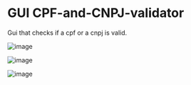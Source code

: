 # GUI CPF-and-CNPJ-validator
Gui that checks if a cpf or a cnpj is valid.

![image](https://user-images.githubusercontent.com/102496835/173382083-e5a08f5f-9fa2-41b9-bbed-86b209cd6cc3.png)

![image](https://user-images.githubusercontent.com/102496835/173382126-db12d328-0935-4f18-b2c3-303b7524d1bc.png)

![image](https://user-images.githubusercontent.com/102496835/173382143-82af0849-3550-4461-a1f9-549fdbe94bfa.png)

